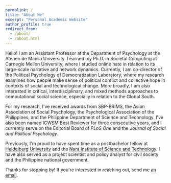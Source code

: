 ```yaml
---
permalink: /
title: "About Me"
excerpt: "Personal Academic Website"
author_profile: true
redirect_from: 
  - /about/
  - /about.html
---
```


Hello! I am an Assistant Professor at the Department of Psychology at the Ateneo de Manila University. I earned my Ph.D. in Societal Computing at Carnegie Mellon University, where I studied online hate in relation to its large-scale narrative and network dynamics. Currently, I am co-director of the Political Psychology of Democratization Laboratory, where my research examines how people make sense of political conflict and collective hope in contexts of social and technological change. More broadly, I am also interested in critical, interdisciplinary, and mixed methods approaches to computational social science, especially in relation to the Global South.

For my research, I've received awards from SBP-BRIMS, the Asian Association of Social Psychology, the Psychological Association of the Philippines, and the Philippine Department of Science and Technology. I've also been named ICWSM Best Reviewer for three consecutive years, and I currently serve on the Editorial Board of *PLoS One* and the *Journal of Social and Political Psychology*.

Previously, I'm proud to have spent time as a postbachelor fellow at <a href = "https://www.cl.uni-heidelberg.de/statnlpgroup/members/" target = "_blank">Heidelberg University</a> and the <a href = "https://isw3.naist.jp/Research/cs-ubi-en.html" target = "_blank">Nara Institute of Science and Technology</a>. I have also served as a project scientist and policy analyst for civil society and the Philippine national government. 

Thanks for stopping by! If you're interested in reaching out, send me <a href = "mailto:juyheng@ateneo.edu" target = "_blank">an email</a>.
